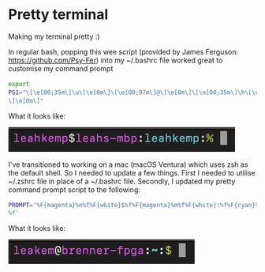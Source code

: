 # Pretty terminal

Making my terminal pretty :)

In regular bash, popping this wee script (provided by James Ferguson: 
https://github.com/Psy-Fer) into my ~/.bashrc file worked great to 
customise my command prompt

```bash
export 
PS1="\[\e[00;35m\]\u\[\e[0m\]\[\e[00;97m\]@\[\e[0m\]\[\e[00;35m\]\h\[\e[0m\]\[\e[00;97m\]:\[\e[0m\]\[\e[01;36m\]\W\[\e[0m\]\[\e[00;97m\]:\[\e[0m\]\[\e[00;33m\]\\$\[\e[0m\]\[\e[00;97m\] 
\[\e[0m\]" 
```

What it looks like:

![bash_terminal_prompt](./images/bash_terminal_prompt.png)

I've transitioned to working on a mac (macOS Ventura) which uses zsh as 
the default shell. So I needed to update a few things. First I needed to 
utilise ~/.zshrc file in place of a ~/.bashrc file. Secondly, I updated my 
pretty command prompt script to the following:

```zsh
PROMPT='%F{magenta}%n%f%F{white}$%f%F{magenta}%m%f%F{white}:%f%F{cyan}%1d%f%F{white}:%f%F{yellow}%% 
%f'
```

What it looks like:

![zsh_terminal_prompt](./images/zsh_terminal_prompt.png)
